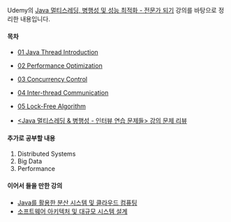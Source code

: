 Udemy의 [Java 멀티스레딩, 병행성 및 성능 최적화 - 전문가 되기](https://www.udemy.com/course/java-multi-threading/) 강의를 바탕으로 정리한 내용입니다.



#### 목차

- [01 Java Thread Introduction](https://github.com/by-gramm/TIL/blob/master/java/Java%20%EB%A9%80%ED%8B%B0%EC%8A%A4%EB%A0%88%EB%94%A9%2C%20%EB%B3%91%ED%96%89%EC%84%B1%20%EB%B0%8F%20%EC%84%B1%EB%8A%A5%20%EC%B5%9C%EC%A0%81%ED%99%94/01_java_thread_introduction.md)
- [02 Performance Optimization](https://github.com/by-gramm/TIL/blob/master/java/Java%20%EB%A9%80%ED%8B%B0%EC%8A%A4%EB%A0%88%EB%94%A9%2C%20%EB%B3%91%ED%96%89%EC%84%B1%20%EB%B0%8F%20%EC%84%B1%EB%8A%A5%20%EC%B5%9C%EC%A0%81%ED%99%94/02_performance_optimization.md)
- [03 Concurrency Control](https://github.com/by-gramm/TIL/blob/master/java/Java%20%EB%A9%80%ED%8B%B0%EC%8A%A4%EB%A0%88%EB%94%A9%2C%20%EB%B3%91%ED%96%89%EC%84%B1%20%EB%B0%8F%20%EC%84%B1%EB%8A%A5%20%EC%B5%9C%EC%A0%81%ED%99%94/03_concurrency_control.md)
- [04 Inter-thread Communication](https://github.com/by-gramm/TIL/blob/master/java/Java%20%EB%A9%80%ED%8B%B0%EC%8A%A4%EB%A0%88%EB%94%A9%2C%20%EB%B3%91%ED%96%89%EC%84%B1%20%EB%B0%8F%20%EC%84%B1%EB%8A%A5%20%EC%B5%9C%EC%A0%81%ED%99%94/04_inter_thread_communication.md)
- [05 Lock-Free Algorithm](https://github.com/by-gramm/TIL/blob/master/java/Java%20%EB%A9%80%ED%8B%B0%EC%8A%A4%EB%A0%88%EB%94%A9%2C%20%EB%B3%91%ED%96%89%EC%84%B1%20%EB%B0%8F%20%EC%84%B1%EB%8A%A5%20%EC%B5%9C%EC%A0%81%ED%99%94/05_lock_free_algorithm.md)



- [<Java 멀티스레딩 & 병행성 - 인터뷰 연습 문제들> 강의 문제 리뷰](https://github.com/by-gramm/TIL/blob/master/java/Java%20%EB%A9%80%ED%8B%B0%EC%8A%A4%EB%A0%88%EB%94%A9%2C%20%EB%B3%91%ED%96%89%EC%84%B1%20%EB%B0%8F%20%EC%84%B1%EB%8A%A5%20%EC%B5%9C%EC%A0%81%ED%99%94/interview_questions_review.md)



#### 추가로 공부할 내용

1. Distributed Systems
2. Big Data
3. Performance



#### 이어서 들을 만한 강의

- [Java를 활용한 분산 시스템 및 클라우드 컴퓨팅](https://www.udemy.com/course/java-distributed-system/)
- [소프트웨어 아키텍처 및 대규모 시스템 설계](https://www.udemy.com/course/software-architecture-design-large-scale-systems/)